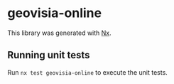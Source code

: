 # geovisia-online

This library was generated with [Nx](https://nx.dev).

## Running unit tests

Run `nx test geovisia-online` to execute the unit tests.

